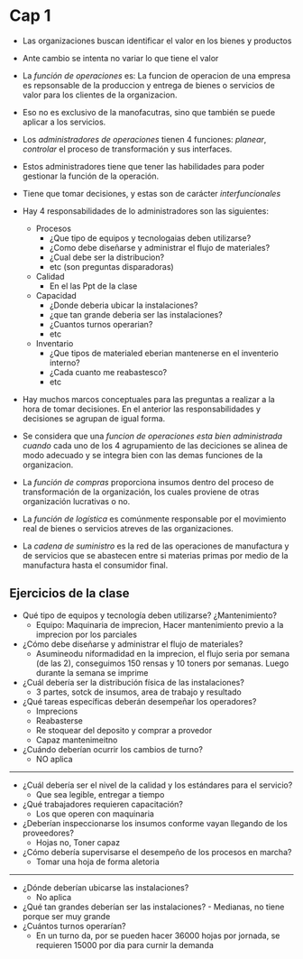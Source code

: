 
# Cap 1
- Las organizaciones buscan identificar el valor en los bienes y productos
- Ante cambio se intenta no variar lo que tiene el valor
- La *función de operaciones* es: La funcion de operacion de una empresa es repsonsable de la produccion y entrega de bienes o servicios de valor para los clientes de la organizacion.
- Eso no es exclusivo de la manofacutras, sino que también se puede aplicar a los servicios.
- Los *administradores de operaciones* tienen 4 funciones: *planear*, *controlar* el proceso de transformación y sus interfaces. 
- Estos administradores tiene que tener las habilidades para poder gestionar la función de la operación. 
- Tiene que tomar decisiones, y estas son de carácter *interfuncionales*

- Hay 4 responsabilidades de lo administradores son las siguientes:
	- Procesos
		- ¿Que tipo de equipos y tecnologaias deben utilizarse?
		- ¿Como debe diseñarse y administrar el flujo de materiales?
		- ¿Cual debe ser la distribucion?
		- etc (son preguntas disparadoras)
	- Calidad
		- En el las Ppt de la clase
	- Capacidad
		- ¿Donde deberia ubicar la instalaciones?
		- ¿que tan grande deberia ser las instalaciones?
		- ¿Cuantos turnos operarian?
		- etc
	- Inventario
		- ¿Que tipos de materialed eberian mantenerse en el inventerio interno?
		- ¿Cada cuanto me reabastesco? 
		- etc
- Hay muchos marcos conceptuales para las preguntas a realizar a la hora de  tomar decisiones. En el anterior las responsabilidades y decisiones se agrupan de igual forma. 
- Se considera que una *funcion de operaciones esta bien administrada cuando* cada uno de los 4 agrupamiento de las deciciones se alinea de modo adecuado y se integra bien con las demas funciones de la organizacion. 


- La *función de compras* proporciona insumos dentro del proceso de transformación de la organización, los cuales proviene de otras organización lucrativas o no. 
- La *función de logística* es comúnmente responsable por el movimiento real de bienes o servicios atreves de las organizaciones. 
- La *cadena de suministro* es la red de las operaciones de manufactura y de servicios que se abastecen entre si materias primas por medio de la manufactura hasta el consumidor final. 

## Ejercicios de la clase
- Qué tipo de equipos y tecnología deben utilizarse? ¿Mantenimiento?
	- Equipo: Maquinaria de imprecion, Hacer mantenimiento previo a la imprecion por los parciales
- ¿Cómo debe diseñarse y administrar el flujo de materiales?
	- Asumineodu niformadidad en la imprecion, el flujo seria por semana (de las 2), conseguimos 150 rensas y 10 toners por semanas. Luego durante la semana se imprime
- ¿Cuál debería ser la distribución física de las instalaciones?
	- 3 partes, sotck de insumos, area de trabajo y resultado 
- ¿Qué tareas específicas deberán desempeñar los operadores?
	- Imprecions
	- Reabasterse 
	- Re stoquear del deposito y comprar a provedor 
	- Capaz mantenimeitno
- ¿Cuándo deberían ocurrir los cambios de turno?
	- NO aplica
------
- ¿Cuál debería ser el nivel de la calidad y los estándares para el servicio?
	- Que sea legible, entregar a tiempo
- ¿Qué trabajadores requieren capacitación?
	- Los que operen con maquinaria
- ¿Deberían inspeccionarse los insumos conforme vayan llegando de los proveedores?
	- Hojas no, Toner capaz
- ¿Cómo debería supervisarse el desempeño de los procesos en marcha?
	- Tomar una hoja de forma aletoria

---------
- ¿Dónde deberían ubicarse las instalaciones?
	- No aplica
- ¿Qué tan grandes deberían ser las instalaciones?
		- Medianas, no tiene porque ser muy grande
- ¿Cuántos turnos operarían?
	- En un turno da, por se pueden hacer 36000 hojas por jornada, se requieren 15000 por dia para curnir la demanda


	
